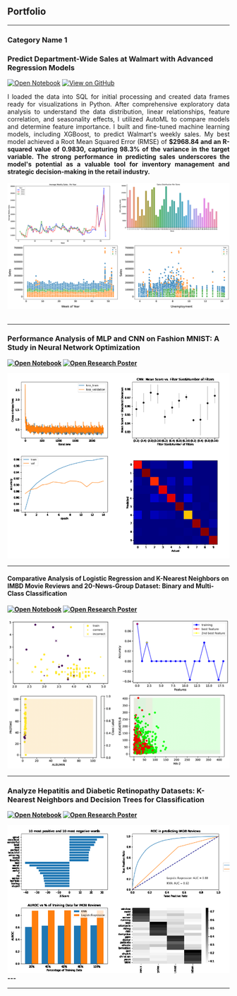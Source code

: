 ## Portfolio

---

### Category Name 1 

### Predict Department-Wide Sales at Walmart with Advanced Regression Models

[![Open Notebook](https://img.shields.io/badge/Jupyter-Open_Notebook-blue?logo=Jupyter)](https://github.com/dgebenicolas/Walmart-Stores-Sales-Predictions/blob/main/Walmart_Sales_Forecasting.ipynb)
[![View on GitHub](https://img.shields.io/badge/GitHub-View_on_GitHub-blue?logo=GitHub)](https://github.com/dgebenicolas/Walmart-Stores-Sales-Predictions)

<div style="text-align: justify">I loaded the data into SQL for initial processing and created data frames ready for visualizations in Python. After comprehensive exploratory data analysis to understand the data distribution, linear relationships, feature correlation, and seasonality effects, I utilized AutoML to compare models and determine feature importance. I built and fine-tuned machine learning models, including XGBoost, to predict Walmart's weekly sales. My best model achieved a Root Mean Squared Error (RMSE) of <b>$2968.84<b> and an R-squared value of <b>0.9830<b>, capturing <b>98.3%<b> of the variance in the target variable. The strong performance in predicting sales underscores the model's potential as a valuable tool for inventory management and strategic decision-making in the retail industry.</div>
<br>
<center><img src="images/combined_plots6.png"/></center>
<br>

---
### Performance Analysis of MLP and CNN on Fashion MNIST: A Study in Neural Network Optimization
[![Open Notebook](https://img.shields.io/badge/Jupyter-Open_Notebook-blue?logo=Jupyter)](projects/COMP551_A3.html)
[![Open Research Poster](https://img.shields.io/badge/PDF-Open_Research_Poster-blue?logo=adobe-acrobat-reader&logoColor=white)](pdf/551reportA3.pdf)
<center><img src="images/combined_plotsNN.png"/></center>

---
#### Comparative Analysis of Logistic Regression and K-Nearest Neighbors on IMBD Movie Reviews and 20-News-Group Dataset: Binary and Multi-Class Classification
[![Open Notebook](https://img.shields.io/badge/Jupyter-Open_Notebook-blue?logo=Jupyter)](projects/COMP551_A2-4.html)
[![Open Research Poster](https://img.shields.io/badge/PDF-Open_Research_Poster-blue?logo=adobe-acrobat-reader&logoColor=white)](pdf/551reportA2.pdf)
<center><img src="images/combined_plots3.png"/></center>

---
### Analyze Hepatitis and Diabetic Retinopathy Datasets: K-Nearest Neighbors and Decision Trees for Classification
[![Open Notebook](https://img.shields.io/badge/Jupyter-Open_Notebook-blue?logo=Jupyter)](projects/COMP551_A1.html)
[![Open Research Poster](https://img.shields.io/badge/PDF-Open_Research_Poster-blue?logo=adobe-acrobat-reader&logoColor=white)](pdf/551reportA1.pdf)
<center><img src="images/combined_plots2.png"/></center>
---





---

